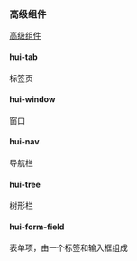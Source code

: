 
### 高级组件
[高级组件](advance.md)
#### hui-tab  
标签页  
#### hui-window  
窗口  
#### hui-nav  
导航栏  
#### hui-tree  
树形栏  
#### hui-form-field  
表单项，由一个标签和输入框组成  

